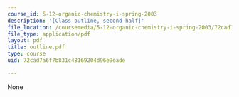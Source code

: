 ```yaml
---
course_id: 5-12-organic-chemistry-i-spring-2003
description: '[Class outline, second-half]'
file_location: /coursemedia/5-12-organic-chemistry-i-spring-2003/72cad7a6f7b831c48169204d96e9eade_outline.pdf
file_type: application/pdf
layout: pdf
title: outline.pdf
type: course
uid: 72cad7a6f7b831c48169204d96e9eade

---
```

None